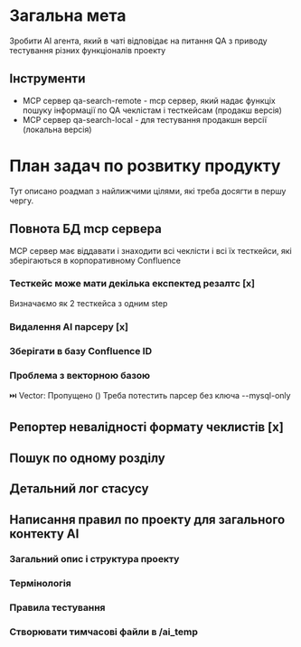 # Загальна мета
Зробити AI агента, який в чаті відповідає на питання QA з приводу тестування різних функціоналів проекту

## Інструменти
* MCP сервер qa-search-remote - mcp сервер, який надає функціх пошуку інформації по QA чеклістам і тесткейсам (продакш версія)
* MCP сервер qa-search-local - для тестування продакшн версії (локальна версія)

# План задач по розвитку продукту
Тут описано роадмап з найлижчими цілями, які треба досягти в першу чергу.

## Повнота БД mcp сервера
MCP сервер має віддавати і знаходити всі чеклісти і всі їх тесткейси, які зберігаються в корпоративному Confluence

### Тесткейc може мати декілька експектед резалтc [x]
Визначаємо як 2 тесткейса з одним step
### Видалення AI парсеру [x]
### Зберігати в базу Confluence ID
### Проблема з векторною базою
  ⏭️ Vector: Пропущено ()
  Треба потестить парсер без ключа --mysql-only

## Репортер невалідності формату чеклистів [x]
## Пошук по одному розділу
## Детальний лог стасусу


## Написання правил по проекту для загального контекту AI
### Загальний опис і структура проекту
### Термінологія
### Правила тестування
### Створювати тимчасові файли в /ai_temp